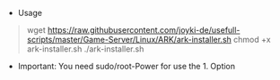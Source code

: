 
* Usage

> wget https://raw.githubusercontent.com/joyki-de/usefull-scripts/master/Game-Server/Linux/ARK/ark-installer.sh
> chmod +x ark-installer.sh
> ./ark-installer.sh

* Important:
You need sudo/root-Power for use the 1. Option


